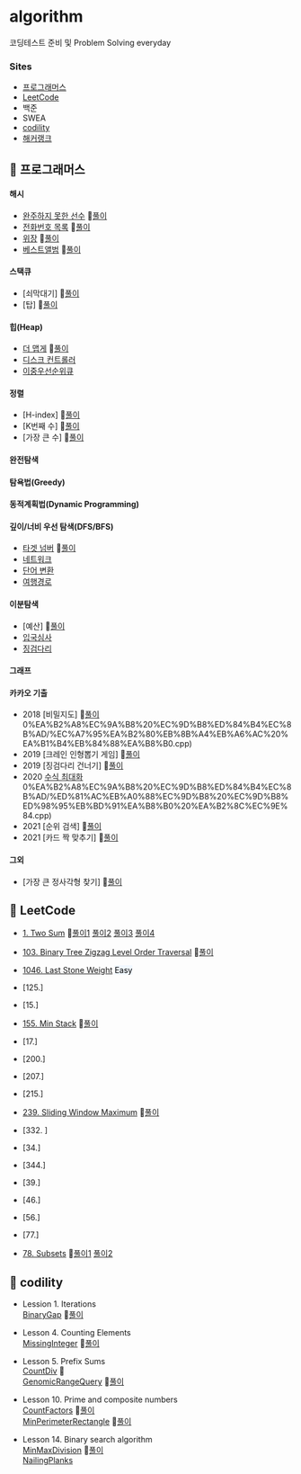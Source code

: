 # algorithm
코딩테스트 준비 및 Problem Solving everyday

### Sites    
- [프로그래머스](https://programmers.co.kr/learn/challenges)
- [LeetCode](https://leetcode.com/problemset/all/)              
- 백준    
- SWEA    
- [codility](https://app.codility.com/programmers/lessons)     
- [해커랭크](https://www.hackerrank.com/dashboard)      


## 👀 프로그래머스   

#### 해시      
- [완주하지 못한 선수](https://programmers.co.kr/learn/courses/30/lessons/42576)  📍[풀이](https://github.com/sohyunwriter/algorithm/blob/master/%ED%94%84%EB%A1%9C%EA%B7%B8%EB%9E%98%EB%A8%B8%EC%8A%A4/%ED%95%B4%EC%8B%9C/%EC%99%84%EC%A3%BC%ED%95%98%EC%A7%80%20%EB%AA%BB%ED%95%9C%20%EC%84%A0%EC%88%98.cpp)      
- [전화번호 목록](https://programmers.co.kr/learn/courses/30/lessons/42577)  📍[풀이](https://github.com/sohyunwriter/algorithm/blob/master/%ED%94%84%EB%A1%9C%EA%B7%B8%EB%9E%98%EB%A8%B8%EC%8A%A4/%ED%95%B4%EC%8B%9C/%EC%A0%84%ED%99%94%EB%B2%88%ED%98%B8%20%EB%AA%A9%EB%A1%9D.cpp)     
- [위장](https://programmers.co.kr/learn/courses/30/lessons/42578)  📍[풀이](https://github.com/sohyunwriter/algorithm/blob/master/%ED%94%84%EB%A1%9C%EA%B7%B8%EB%9E%98%EB%A8%B8%EC%8A%A4/%ED%95%B4%EC%8B%9C/%EC%9C%84%EC%9E%A5.cpp)      
- [베스트앨범](https://programmers.co.kr/learn/courses/30/lessons/42579)  📍[풀이](https://github.com/sohyunwriter/algorithm/blob/master/%ED%94%84%EB%A1%9C%EA%B7%B8%EB%9E%98%EB%A8%B8%EC%8A%A4/%ED%95%B4%EC%8B%9C/%EB%B2%A0%EC%8A%A4%ED%8A%B8%EC%95%A8%EB%B2%94.cpp)     

#### 스택큐       
- [쇠막대기]  📍[풀이](https://github.com/sohyunwriter/algorithm/blob/master/%ED%94%84%EB%A1%9C%EA%B7%B8%EB%9E%98%EB%A8%B8%EC%8A%A4/%EC%8A%A4%ED%83%9D%ED%81%90/%EC%87%A0%EB%A7%89%EB%8C%80%EA%B8%B0.cpp)      
- [탑]   📍[풀이](https://github.com/sohyunwriter/algorithm/blob/master/%ED%94%84%EB%A1%9C%EA%B7%B8%EB%9E%98%EB%A8%B8%EC%8A%A4/%EC%8A%A4%ED%83%9D%ED%81%90/%ED%83%91.cpp)     

#### 힙(Heap)    
- [더 맵게](https://programmers.co.kr/learn/courses/30/lessons/42626)  📍[풀이](https://github.com/sohyunwriter/algorithm/blob/master/%ED%94%84%EB%A1%9C%EA%B7%B8%EB%9E%98%EB%A8%B8%EC%8A%A4/%ED%9E%99/%EB%8D%94%20%EB%A7%B5%EA%B2%8C.py)     
- [디스크 컨트롤러](https://programmers.co.kr/learn/courses/30/lessons/42627)        
- [이중우선순위큐](https://programmers.co.kr/learn/courses/30/lessons/42628)     


#### 정렬     
- [H-index]  📍[풀이](https://github.com/sohyunwriter/algorithm/blob/master/%ED%94%84%EB%A1%9C%EA%B7%B8%EB%9E%98%EB%A8%B8%EC%8A%A4/%EC%A0%95%EB%A0%AC/H-index.cpp)
- [K번째 수]  📍[풀이](https://github.com/sohyunwriter/algorithm/blob/master/%ED%94%84%EB%A1%9C%EA%B7%B8%EB%9E%98%EB%A8%B8%EC%8A%A4/%EC%A0%95%EB%A0%AC/K%EB%B2%88%EC%A7%B8%EC%88%98.py)     
- [가장 큰 수]  📍[풀이](https://github.com/sohyunwriter/algorithm/blob/master/%ED%94%84%EB%A1%9C%EA%B7%B8%EB%9E%98%EB%A8%B8%EC%8A%A4/%EC%A0%95%EB%A0%AC/%EA%B0%80%EC%9E%A5%20%ED%81%B0%20%EC%88%98.py)     
#### 완전탐색     

#### 탐욕법(Greedy)

#### 동적계획법(Dynamic Programming)     

#### 깊이/너비 우선 탐색(DFS/BFS)     
- [타겟 넘버](https://programmers.co.kr/learn/courses/30/lessons/43165) 📍[풀이](https://github.com/sohyunwriter/algorithm/blob/master/%ED%94%84%EB%A1%9C%EA%B7%B8%EB%9E%98%EB%A8%B8%EC%8A%A4/%EA%B9%8A%EC%9D%B4%EB%84%88%EB%B9%84%EC%9A%B0%EC%84%A0%ED%83%90%EC%83%89/%ED%83%80%EA%B2%9F%20%EB%84%98%EB%B2%84.cpp)             
- [네트워크](https://programmers.co.kr/learn/courses/30/lessons/43162)      
- [단어 변환](https://programmers.co.kr/learn/courses/30/lessons/43163)      
- [여행경로](https://programmers.co.kr/learn/courses/30/lessons/43164)      

#### 이분탐색     
- [예산]  📍[풀이](https://github.com/sohyunwriter/algorithm/blob/master/%ED%94%84%EB%A1%9C%EA%B7%B8%EB%9E%98%EB%A8%B8%EC%8A%A4/%EC%9D%B4%EB%B6%84%ED%83%90%EC%83%89/%EC%98%88%EC%82%B0.cpp)     
- [입국심사](https://programmers.co.kr/learn/courses/30/lessons/43238)      
- [징검다리](https://programmers.co.kr/learn/courses/30/lessons/43236)      

#### 그래프     

#### 카카오 기출    
- 2018 [비밀지도] 📍[풀이](https://github.com/sohyunwriter/algorithm/blob/master/%ED%94%84%EB%A1%9C%EA%B7%B8%EB%9E%98%EB%A8%B8%EC%8A%A4/2018%20KAKAO%20BLIND%20RECRUITMENT%5B1%EC%B0%A8%5D/%EB%B9%84%EB%B0%80%EC%A7%80%EB%8F%84.py)     
0%EA%B2%A8%EC%9A%B8%20%EC%9D%B8%ED%84%B4%EC%8B%AD/%EC%A7%95%EA%B2%80%EB%8B%A4%EB%A6%AC%20%EA%B1%B4%EB%84%88%EA%B8%B0.cpp)     
- 2019 [크레인 인형뽑기 게임] 📍[풀이](https://github.com/sohyunwriter/algorithm/blob/master/%ED%94%84%EB%A1%9C%EA%B7%B8%EB%9E%98%EB%A8%B8%EC%8A%A4/2019%20%EC%B9%B4%EC%B9%B4%EC%98%A4%20%EA%B0%9C%EB%B0%9C%EC%9E%90%2)        
- 2019 [징검다리 건너기] 📍[풀이](https://github.com/sohyunwriter/algorithm/blob/master/%ED%94%84%EB%A1%9C%EA%B7%B8%EB%9E%98%EB%A8%B8%EC%8A%A4/2019%20%EC%B9%B4%EC%B9%B4%EC%98%A4%20%EA%B0%9C%EB%B0%9C%EC%9E%90%2)       
- 2020 [수식 최대화](https://programmers.co.kr/learn/courses/30/lessons/67257)      
0%EA%B2%A8%EC%9A%B8%20%EC%9D%B8%ED%84%B4%EC%8B%AD/%ED%81%AC%EB%A0%88%EC%9D%B8%20%EC%9D%B8%ED%98%95%EB%BD%91%EA%B8%B0%20%EA%B2%8C%EC%9E%84.cpp)         
- 2021 [순위 검색] 📍[풀이](https://github.com/sohyunwriter/algorithm/blob/master/%ED%94%84%EB%A1%9C%EA%B7%B8%EB%9E%98%EB%A8%B8%EC%8A%A4/2021%20KAKAO%20BLIND%20RECRUITMENT/%EC%88%9C%EC%9C%84%20%EA%B2%80%EC%83%89.py)       
- 2021 [카드 짝 맞추기] 📍[풀이](https://github.com/sohyunwriter/algorithm/blob/master/%ED%94%84%EB%A1%9C%EA%B7%B8%EB%9E%98%EB%A8%B8%EC%8A%A4/2021%20KAKAO%20BLIND%20RECRUITMENT/%EC%B9%B4%EB%93%9C%20%EC%A7%9D%20%EB%A7%9E%EC%B6%94%EA%B8%B0.py)      

#### 그외       
- [가장 큰 정사각형 찾기]  📍[풀이](https://github.com/sohyunwriter/algorithm/blob/master/%ED%94%84%EB%A1%9C%EA%B7%B8%EB%9E%98%EB%A8%B8%EC%8A%A4/%EA%B0%80%EC%9E%A5%20%ED%81%B0%20%EC%A0%95%EC%82%AC%EA%B0%81%ED%98%95%20%EC%B0%BE%EA%B8%B0.py)

## 👀 LeetCode
- [1. Two Sum](https://leetcode.com/problems/two-sum/)    📍[풀이1](https://github.com/sohyunwriter/algorithm/blob/master/LeetCode/1.%20Two%20Sum.py) [풀이2](https://github.com/sohyunwriter/algorithm/blob/master/LeetCode/1.%20Two%20Sum%20(sol2).py) [풀이3](https://github.com/sohyunwriter/algorithm/blob/master/LeetCode/1.%20Two%20Sum%20(sol3).py) [풀이4](https://github.com/sohyunwriter/algorithm/blob/master/LeetCode/1.%20Two%20Sum%20(sol4).py)     

- [103. Binary Tree Zigzag Level Order Traversal](https://leetcode.com/problems/binary-tree-zigzag-level-order-traversal/)   📍[풀이](https://github.com/sohyunwriter/algorithm/blob/master/LeetCode/103.%20Binary%20Tree%20Zigzag%20Level%20Order%20Traversal.py)     

- [1046. Last Stone Weight](https://leetcode.com/problems/last-stone-weight/) <mark style='background-color: #f1f8ff'>Easy</mark>    
- [125.]
- [15.]

- [155. Min Stack](https://leetcode.com/problems/min-stack/)   📍[풀이](https://github.com/sohyunwriter/algorithm/blob/master/LeetCode/155.%20Min%20Stack.py)      
- [17.]
- [200.]
- [207.]
- [215.]
- [239. Sliding Window Maximum](https://leetcode.com/problems/sliding-window-maximum/)    📍[풀이](https://github.com/sohyunwriter/algorithm/blob/master/LeetCode/239.%20Sliding%20Window%20Maximum.py)    
- [332. ]
- [34.]
- [344.]
- [39.]
- [46.]
- [56.]
- [77.]
- [78. Subsets](https://leetcode.com/problems/subsets/)   📍[풀이1](https://github.com/sohyunwriter/algorithm/blob/master/LeetCode/78.%20Subsets.py) [풀이2](https://github.com/sohyunwriter/algorithm/blob/master/LeetCode/78.%20Subsets%20(sol2).py)     

## 👀 codility    
- Lession 1. Iterations   
[BinaryGap](https://app.codility.com/programmers/lessons/1-iterations/binary_gap/)  📍[풀이](https://github.com/sohyunwriter/algorithm/blob/master/codility/BinaryGap.py)    

- Lesson 4. Counting Elements    
[MissingInteger](https://app.codility.com/programmers/lessons/4-counting_elements/missing_integer/)  📍[풀이](https://github.com/sohyunwriter/algorithm/blob/master/codility/MissingInteger.py)    

- Lesson 5. Prefix Sums    
[CountDiv](https://app.codility.com/programmers/lessons/5-prefix_sums/count_div/)  📍[](https://github.com/sohyunwriter/algorithm/blob/master/codility/CountDiv.py)    
[GenomicRangeQuery](https://app.codility.com/programmers/lessons/5-prefix_sums/genomic_range_query/) 📍[풀이](https://github.com/sohyunwriter/algorithm/blob/master/codility/GenomicRangeQuery.py)    

- Lesson 10. Prime and composite numbers      
[CountFactors](https://app.codility.com/programmers/lessons/10-prime_and_composite_numbers/count_factors/)  📍[풀이](https://github.com/sohyunwriter/algorithm/blob/master/codility/CountFactors.py)    
[MinPerimeterRectangle](https://app.codility.com/programmers/lessons/10-prime_and_composite_numbers/min_perimeter_rectangle/)  📍[풀이](https://github.com/sohyunwriter/algorithm/blob/master/codility/MinPerimeterRectangle.py)    

- Lesson 14. Binary search algorithm     
[MinMaxDivision](https://app.codility.com/programmers/lessons/14-binary_search_algorithm/)  📍[풀이](https://github.com/sohyunwriter/algorithm/blob/master/codility/MinMaxDivision.py)    
[NailingPlanks](https://app.codility.com/programmers/lessons/14-binary_search_algorithm/nailing_planks/)      


